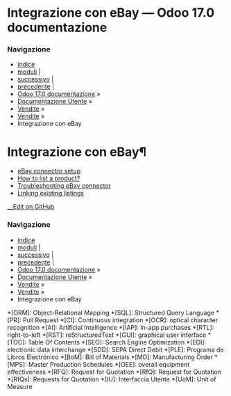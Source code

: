 # Integrazione con eBay — Odoo 17.0 documentazione

### Navigazione

  * [indice](../../../genindex.html "Indice generale")
  * [moduli](../../../py-modindex.html "Indice del modulo Python") |
  * [successivo](ebay_connector/setup.html "eBay connector setup") |
  * [precedente](amazon_connector/manage.html "Amazon order management") |
  * [Odoo 17.0 documentazione](../../../index-2.html) »
  * [Documentazione Utente](../../../applications.html) »
  * [Vendite](../../sales.html) »
  * [Vendite](../sales.html) »
  * Integrazione con eBay



# Integrazione con eBay¶

  * [eBay connector setup](ebay_connector/setup.html)
  * [How to list a product?](ebay_connector/manage.html)
  * [Troubleshooting eBay connector](ebay_connector/troubleshooting.html)
  * [Linking existing listings](ebay_connector/linking_listings.html)



[ __Edit on GitHub](https://github.com/odoo/documentation/edit/17.0/content/applications/sales/sales/ebay_connector.rst)

### Navigazione

  * [indice](../../../genindex.html "Indice generale")
  * [moduli](../../../py-modindex.html "Indice del modulo Python") |
  * [successivo](ebay_connector/setup.html "eBay connector setup") |
  * [precedente](amazon_connector/manage.html "Amazon order management") |
  * [Odoo 17.0 documentazione](../../../index-2.html) »
  * [Documentazione Utente](../../../applications.html) »
  * [Vendite](../../sales.html) »
  * [Vendite](../sales.html) »
  * Integrazione con eBay


  *[ORM]: Object-Relational Mapping
  *[SQL]: Structured Query Language
  *[PR]: Pull Request
  *[CI]: Continuous integration
  *[OCR]: optical character recognition
  *[AI]: Artificial Intelligence
  *[IAP]: In-app purchases
  *[RTL]: right-to-left
  *[RST]: reStructuredText
  *[GUI]: graphical user interface
  *[TOC]: Table Of Contents
  *[SEO]: Search Engine Optimization
  *[EDI]: electronic data interchange
  *[SDD]: SEPA Direct Debit
  *[PLE]: Programa de Libros Electrónico
  *[BoM]: Bill of Materials
  *[MO]: Manufacturing Order
  *[MPS]: Master Production Schedules
  *[OEE]: overall equipment effectiveness
  *[RFQ]: Request for Quotation
  *[RfQ]: Request for Quotation
  *[RfQs]: Requests for Quotation
  *[IU]: Interfaccia Utente
  *[UoM]: Unit of Measure